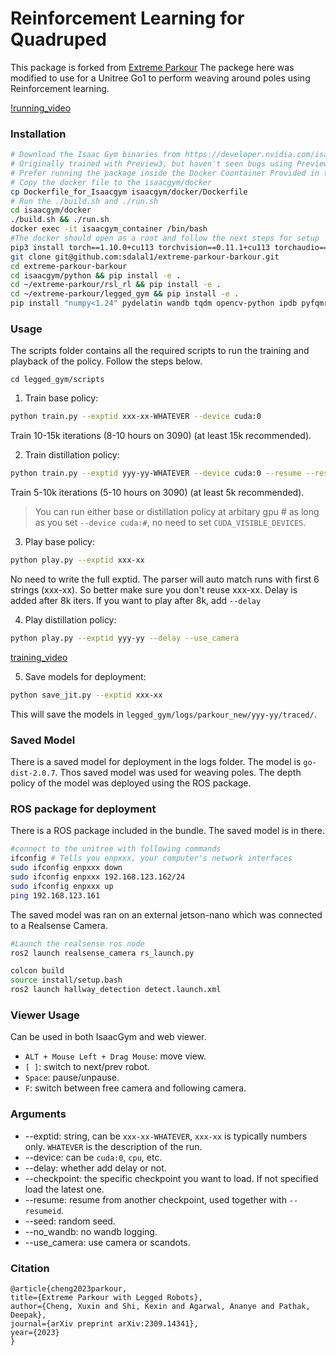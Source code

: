 # Reinforcement Learning for Quadruped #
This package is forked from [Extreme Parkour](https://github.com/chengxuxin/extreme-parkour)
The packege here was modified to use for a Unitree Go1 to perform weaving around poles using Reinforcement learning. 

[!running_video](https://github.com/sdalal1/extreme-parkour-barkour/assets/80363654/84d8e007-ffa6-4e76-8c18-920cc7423f1f)


### Installation ###
```bash
# Download the Isaac Gym binaries from https://developer.nvidia.com/isaac-gym 
# Originally trained with Preview3, but haven't seen bugs using Preview4.
# Prefer running the package inside the Docker Coontainer Provided in this package
# Copy the docker file to the isaacgym/docker
cp Dockerfile_for_Isaacgym isaacgym/docker/Dockerfile
# Run the ./build.sh and ./run.sh
cd isaacgym/docker
./build.sh && ./run.sh
docker exec -it isaacgym_container /bin/bash
#The docker should open as a root and follow the next steps for setup
pip3 install torch==1.10.0+cu113 torchvision==0.11.1+cu113 torchaudio==0.10.0+cu113 -f https://download.pytorch.org/whl/cu113/torch_stable.html
git clone git@github.com:sdalal1/extreme-parkour-barkour.git
cd extreme-parkour-barkour
cd isaacgym/python && pip install -e .
cd ~/extreme-parkour/rsl_rl && pip install -e .
cd ~/extreme-parkour/legged_gym && pip install -e .
pip install "numpy<1.24" pydelatin wandb tqdm opencv-python ipdb pyfqmr flask
```

### Usage ###
The scripts folder contains all the required scripts to run the training and playback of the policy. Follow the steps below.

`cd legged_gym/scripts`
1. Train base policy:  
```bash
python train.py --exptid xxx-xx-WHATEVER --device cuda:0
```
Train 10-15k iterations (8-10 hours on 3090) (at least 15k recommended).

2. Train distillation policy:
```bash
python train.py --exptid yyy-yy-WHATEVER --device cuda:0 --resume --resumeid xxx-xx --delay --use_camera
```
Train 5-10k iterations (5-10 hours on 3090) (at least 5k recommended). 
>You can run either base or distillation policy at arbitary gpu # as long as you set `--device cuda:#`, no need to set `CUDA_VISIBLE_DEVICES`.

3. Play base policy:
```bash
python play.py --exptid xxx-xx
```
No need to write the full exptid. The parser will auto match runs with first 6 strings (xxx-xx). So better make sure you don't reuse xxx-xx. Delay is added after 8k iters. If you want to play after 8k, add `--delay`

4. Play distillation policy:
```bash
python play.py --exptid yyy-yy --delay --use_camera
```
[training_video](https://github.com/sdalal1/extreme-parkour-barkour/assets/80363654/8a04eaa2-7398-49d1-8855-cff785768130)


5. Save models for deployment:
```bash
python save_jit.py --exptid xxx-xx
```
This will save the models in `legged_gym/logs/parkour_new/yyy-yy/traced/`.

### Saved Model
There is a saved model for deployment in the logs folder. The model is `go-dist-2.0.7`. Thos saved model was used for weaving poles.
The depth policy of the model was deployed using the ROS package.

### ROS package for deployment
There is a ROS package included in the bundle. The saved model is in there. 
```bash
#connect to the unitree with following commands
ifconfig # Tells you enpxxx, your computer's network interfaces 
sudo ifconfig enpxxx down
sudo ifconfig enpxxx 192.168.123.162/24
sudo ifconfig enpxxx up
ping 192.168.123.161
```
The saved model was ran on an external jetson-nano which was connected to a Realsense Camera.
```bash
#Launch the realsense ros node
ros2 launch realsense_camera rs_launch.py
```

```bash
colcon build
source install/setup.bash
ros2 launch hallway_detection detect.launch.xml
```

### Viewer Usage
Can be used in both IsaacGym and web viewer.
- `ALT + Mouse Left + Drag Mouse`: move view.
- `[ ]`: switch to next/prev robot.
- `Space`: pause/unpause.
- `F`: switch between free camera and following camera.

### Arguments
- --exptid: string, can be `xxx-xx-WHATEVER`, `xxx-xx` is typically numbers only. `WHATEVER` is the description of the run. 
- --device: can be `cuda:0`, `cpu`, etc.
- --delay: whether add delay or not.
- --checkpoint: the specific checkpoint you want to load. If not specified load the latest one.
- --resume: resume from another checkpoint, used together with `--resumeid`.
- --seed: random seed.
- --no_wandb: no wandb logging.
- --use_camera: use camera or scandots.


### Citation
```
@article{cheng2023parkour,
title={Extreme Parkour with Legged Robots},
author={Cheng, Xuxin and Shi, Kexin and Agarwal, Ananye and Pathak, Deepak},
journal={arXiv preprint arXiv:2309.14341},
year={2023}
}
```